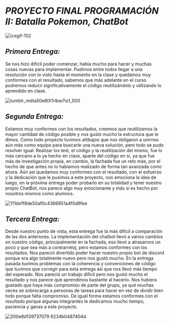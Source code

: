 # *PROYECTO FINAL PROGRAMACIÓN II: Batalla Pokemon, ChatBot*

![icegif-102](https://github.com/user-attachments/assets/835e5659-9fb5-44bd-8775-20dd7c717354)

## *Primera Entrega:*
Se nos hizo difícil poder comenzar, había mucho para hacer y muchas cosas nuevas para implementar. Pudimos entre todos llegar a una resolución con lo visto hasta el momento en la clase y quedamos muy conformes con el resultado, sabemos que más adelante en el curso podremos reducir significativamente el código reutilizándolo y utilizando lo aprendido en clase.

![tumblr_mdta50e8IX1rlbw7io1_500](https://github.com/user-attachments/assets/2ce14865-a743-4470-9ad1-0cb45c84525f)
## *Segunda Entrega:*
Estamos muy conformes con los resultados, creemos que reutilizamos la mayor cantidad de código posible y nos gustó mucho la estructura que le dimos. Como todo proyecto tuvimos altibajos que nos obligaron a unirnos aún más como equipo para buscarle una nueva solución, pero todo se pudo resolver igual. Realizar los test, el código y la reutilización del mismo, fue lo más cercano a lo ya hecho en clase, aparte del código en sí, ya que fue más de investigación propia, en cambio, la fachada fue un reto más, por el hecho de que antes no lo habíamos realizado de forma tan avanzada como ahora. Aún así quedamos muy conformes con el resultado, con el esfuerzo y la dedicación que le pusimos a este proyecto, nos emociona la idea de luego, en la próxima entrega poder probarlo en su totalidad y tener nuestro propio ChatBot, nos parece algo muy emocionante y más si es hecho por nosotros mismos como alumnos.

![111de1f8de50af0c4366851a4f0d9fee](https://github.com/user-attachments/assets/5e88b46e-b6d2-4d7c-944d-cf8ca7058301)

## *Tercera Entrega:*

Desde nuestro punto de vista, esta entrega fue la más dificil a comparación de las dos anteriores. La implementación del chatbot llevó a varios cambios en nuestro código, principalmente en la fachada, eso llevó a atrasarnos un poco y que sea más a contrarreloj, pero estamos conformes con los resultados. Nos pareció divertido poder hacer nuestro propio bot de discord porque era algo totalmente nuevo pero nos gustó mucho. En la entrega pasada tuvimos problemas con la coherencia y convenciones de código que tuvimos que corregir para esta entrega así que nos llevó más tiempo del esperado. 
Nos pareció un trabajo difícil pero nos gustó mucho el resultado y nos parece que aprendimos bastante al hacerlo. Nos hubiera gustado que haya más compromiso de parte del grupo, ya qué muchas veces se sobrecarga a personas de tareas para hacer en vez de dividir bien todo porque falta compromiso. De igual forma estamos conformes con el resultado porque algunas integrantes le dedicamos mucho tiempo, paciencia y ganas a este proyecto.


![200e8d139737079 6234b0487404d](https://github.com/user-attachments/assets/3304b914-9e23-4f7d-8d02-d2c1f75d9c3d)
